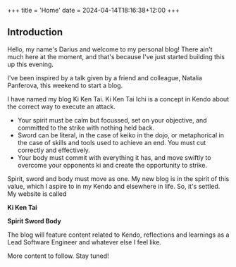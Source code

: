 +++
title = 'Home'
date = 2024-04-14T18:16:38+12:00
+++

## Introduction

Hello, my name's Darius and welcome to my personal blog! There ain't much here at the moment, and that's because I've just started building this up this evening.

I've been inspired by a talk given by a friend and colleague, Natalia Panferova, this weekend to start a blog. 

I have named my blog Ki Ken Tai. Ki Ken Tai Ichi is a concept in Kendo about the correct way to execute an attack.  

* Your spirit must be calm but focussed, set on your objective, and committed to the strike with nothing held back. 
* Sword can be literal, in the case of keiko in the dojo, or metaphorical in the case of skills and tools used to achieve an end. You must cut correctly and effectively. 
* Your body must commit with everything it has, and move swiftly to overcome your opponents ki and create the opportunity to strike.

 Spirit, sword and body must move as one. My new blog is in the spirit of this value, which I aspire to in my Kendo and elsewhere in life. So, it's settled. My website is called 

**Ki Ken Tai**

**Spirit Sword Body**

The blog will feature content related to Kendo, reflections and learnings as a Lead Software Engineer and whatever else I feel like. 

More content to follow. Stay tuned!
